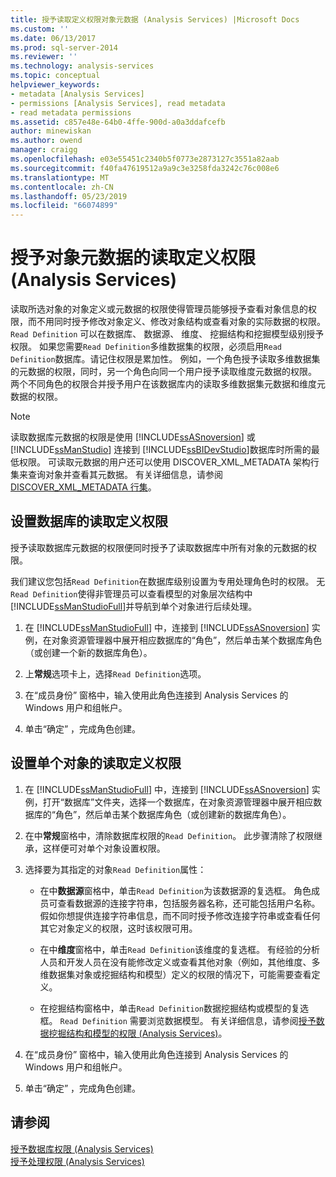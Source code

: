 ```yaml
---
title: 授予读取定义权限对象元数据 (Analysis Services) |Microsoft Docs
ms.custom: ''
ms.date: 06/13/2017
ms.prod: sql-server-2014
ms.reviewer: ''
ms.technology: analysis-services
ms.topic: conceptual
helpviewer_keywords:
- metadata [Analysis Services]
- permissions [Analysis Services], read metadata
- read metadata permissions
ms.assetid: c857e48e-64b0-4ffe-900d-a0a3ddafcefb
author: minewiskan
ms.author: owend
manager: craigg
ms.openlocfilehash: e03e55451c2340b5f0773e2873127c3551a82aab
ms.sourcegitcommit: f40fa47619512a9a9c3e3258fda3242c76c008e6
ms.translationtype: MT
ms.contentlocale: zh-CN
ms.lasthandoff: 05/23/2019
ms.locfileid: "66074899"
---
```

# <a name="grant-read-definition-permissions-on-object-metadata-analysis-services"></a>授予对象元数据的读取定义权限 (Analysis Services)
  读取所选对象的对象定义或元数据的权限使得管理员能够授予查看对象信息的权限，而不用同时授予修改对象定义、修改对象结构或查看对象的实际数据的权限。 `Read Definition` 可以在数据库、 数据源、 维度、 挖掘结构和挖掘模型级别授予权限。 如果您需要`Read Definition`多维数据集的权限，必须启用`Read Definition`数据库。请记住权限是累加性。 例如，一个角色授予读取多维数据集的元数据的权限，同时，另一个角色向同一个用户授予读取维度元数据的权限。 两个不同角色的权限合并授予用户在该数据库内的读取多维数据集元数据和维度元数据的权限。  
  
> [!NOTE]  
>  读取数据库元数据的权限是使用 [!INCLUDE[ssASnoversion](../../includes/ssasnoversion-md.md)] 或 [!INCLUDE[ssManStudio](../../includes/ssmanstudio-md.md)] 连接到 [!INCLUDE[ssBIDevStudio](../../includes/ssbidevstudio-md.md)]数据库时所需的最低权限。 可读取元数据的用户还可以使用 DISCOVER_XML_METADATA 架构行集来查询对象并查看其元数据。 有关详细信息，请参阅 [DISCOVER_XML_METADATA 行集](https://docs.microsoft.com/bi-reference/schema-rowsets/xml/discover-xml-metadata-rowset)。  
  
## <a name="set-read-definition-permissions-on-a-database"></a>设置数据库的读取定义权限  
 授予读取数据库元数据的权限便同时授予了读取数据库中所有对象的元数据的权限。  
  
 我们建议您包括`Read Definition`在数据库级别设置为专用处理角色时的权限。 无`Read Definition`使得非管理员可以查看模型的对象层次结构中[!INCLUDE[ssManStudioFull](../../includes/ssmanstudiofull-md.md)]并导航到单个对象进行后续处理。  
  
1.  在 [!INCLUDE[ssManStudioFull](../../includes/ssmanstudiofull-md.md)] 中，连接到 [!INCLUDE[ssASnoversion](../../includes/ssasnoversion-md.md)] 实例，在对象资源管理器中展开相应数据库的“角色”，然后单击某个数据库角色（或创建一个新的数据库角色）。  
  
2.  上**常规**选项卡上，选择`Read Definition`选项。  
  
3.  在“成员身份”  窗格中，输入使用此角色连接到 Analysis Services 的 Windows 用户和组帐户。  
  
4.  单击“确定”  ，完成角色创建。  
  
## <a name="set-read-definition-permissions-on-individual-objects"></a>设置单个对象的读取定义权限  
  
1.  在 [!INCLUDE[ssManStudioFull](../../includes/ssmanstudiofull-md.md)] 中，连接到 [!INCLUDE[ssASnoversion](../../includes/ssasnoversion-md.md)] 实例，打开“数据库”文件夹，选择一个数据库，在对象资源管理器中展开相应数据库的“角色”，然后单击某个数据库角色（或创建新的数据库角色）。  
  
2.  在中**常规**窗格中，清除数据库权限的`Read Definition`。 此步骤清除了权限继承，这样便可对单个对象设置权限。  
  
3.  选择要为其指定的对象`Read Definition`属性：  
  
    -   在中**数据源**窗格中，单击`Read Definition`为该数据源的复选框。 角色成员可查看数据源的连接字符串，包括服务器名称，还可能包括用户名称。 假如你想提供连接字符串信息，而不同时授予修改连接字符串或查看任何其它对象定义的权限，这时该权限可用。  
  
    -   在中**维度**窗格中，单击`Read Definition`该维度的复选框。 有经验的分析人员和开发人员在没有能修改定义或查看其他对象（例如，其他维度、多维数据集对象或挖掘结构和模型）定义的权限的情况下，可能需要查看定义。  
  
    -   在挖掘结构窗格中，单击`Read Definition`数据挖掘结构或模型的复选框。 `Read Definition` 需要浏览数据模型。 有关详细信息，请参阅[授予数据挖掘结构和模型的权限 (Analysis Services)](grant-permissions-on-data-mining-structures-and-models-analysis-services.md)。  
  
4.  在“成员身份”  窗格中，输入使用此角色连接到 Analysis Services 的 Windows 用户和组帐户。  
  
5.  单击“确定”  ，完成角色创建。  
  
## <a name="see-also"></a>请参阅  
 [授予数据库权限 (Analysis Services)](grant-database-permissions-analysis-services.md)   
 [授予处理权限 (Analysis Services)](grant-process-permissions-analysis-services.md)  
  
  
